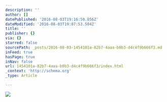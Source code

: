 ```yaml
---
description: ''
author: []
datePublished: '2016-08-03T19:16:50.856Z'
dateModified: '2016-08-03T19:07:53.504Z'
title: ''
publisher: {}
via: {}
starred: false
sourcePath: _posts/2016-08-03-1454101a-82b7-4aaa-b0b3-d4c4f9b666f3.md
inFeed: true
hasPage: true
inNav: false
url: 1454101a-82b7-4aaa-b0b3-d4c4f9b666f3/index.html
_context: 'http://schema.org'
_type: Article

---
```

![](https://the-grid-user-content.s3-us-west-2.amazonaws.com/e6ad28d0-b609-46f2-9bf4-f0875d928643.png)